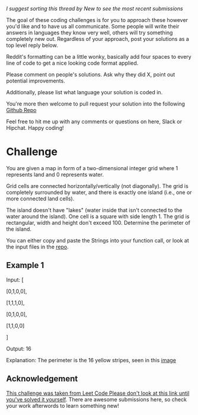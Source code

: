 _I suggest sorting this thread by *New* to see the most recent submissions_

The goal of these coding challenges is for you to approach these however you'd like and to have us all communicate. Some people will write their answers in languages they know very well, others will try something completely new out. Regardless of your approach, post your solutions as a top level reply below.

Reddit's formatting can be a little wonky, basically add four spaces to every line of code to get a nice looking code format applied.

Please comment on people's solutions. Ask why they did X, point out potential improvements.

Additionally, please list what language your solution is coded in.

You're more then welcome to pull request your solution into the following [Github Repo](https://github.com/GregHilston/Code-Foo)

Feel free to hit me up with any comments or questions on here, Slack or Hipchat. Happy coding!

# Challenge

You are given a map in form of a two-dimensional integer grid where 1 represents land and 0 represents water.

Grid cells are connected horizontally/vertically (not diagonally). The grid is completely surrounded by water, and there is exactly one island (i.e., one or more connected land cells).

The island doesn't have "lakes" (water inside that isn't connected to the water around the island). One cell is a square with side length 1. The grid is rectangular, width and height don't exceed 100. Determine the perimeter of the island.

You can either copy and paste the Strings into your function call, or look at the input files in the [repo](https://github.com/GregHilston/Code-Foo/tree/master/Challenges/challenge_21_word_pattern).

## Example 1

Input:
[

 [0,1,0,0],

 [1,1,1,0],

 [0,1,0,0],

 [1,1,0,0]

]

Output: 16

Explanation: The perimeter is the 16 yellow stripes, seen in this [image](https://assets.leetcode.com/uploads/2018/10/12/island.png)

## Acknowledgement

[This challenge was taken from Leet Code Please don't look at this link until you've solved it yourself](https://leetcode.com/problems/island-perimeter/). There are awesome submissions here, so check your work afterwords to learn something new!